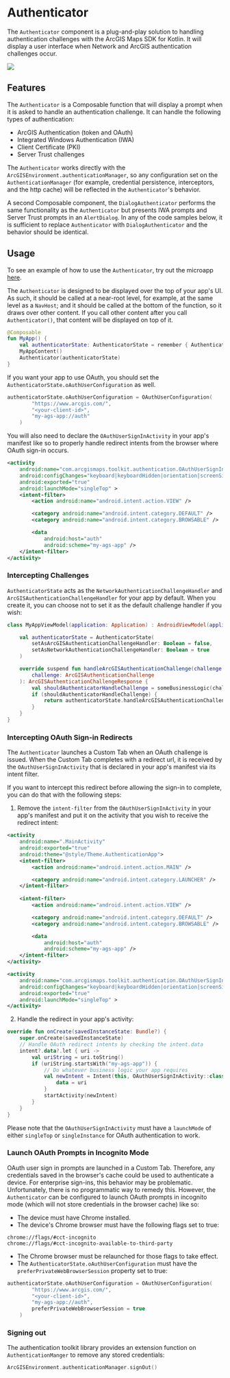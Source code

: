 # Authenticator

The `Authenticator` component is a plug-and-play solution to handling authentication challenges with the ArcGIS Maps SDK for Kotlin. It will display a user interface when Network and ArcGIS authentication challenges occur.

![](screenshot.png)

## Features

The `Authenticator` is a Composable function that will display a prompt when it is asked to handle an authentication challenge. It can handle the following types of authentication:

- ArcGIS Authentication (token and OAuth)
- Integrated Windows Authentication (IWA)
- Client Certificate (PKI)
- Server Trust challenges

The `Authenticator` works directly with the `ArcGISEnvironment.authenticationManager`, so any configuration set on the `AuthenticationManager` (for example, credential persistence, interceptors, and the http cache) will be reflected in the `Authenticator`'s behavior.

A second Composable component, the `DialogAuthenticator` performs the same functionality as the `Authenticator` but presents IWA prompts and Server Trust prompts in an `AlertDialog`. In any of the code samples below, it is sufficient to replace `Authenticator` with `DialogAuthenticator` and the behavior should be identical.

## Usage

To see an example of how to use the `Authenticator`, try out the microapp [here](../../microapps/AuthenticationApp/README.md).

The `Authenticator` is designed to be displayed over the top of your app's UI. As such, it should be called at a near-root level, for example, at the same level as a `NavHost`; and it should be called at the bottom of the function, so it draws over other content. If you call other content after you call `Authenticator()`, that content will be displayed on top of it.

```kotlin
@Composable
fun MyApp() {
	val authenticatorState: AuthenticatorState = remember { AuthenticatorState() }
	MyAppContent()
	Authenticator(authenticatorState)
}
```

If you want your app to use OAuth, you should set the `AuthenticatorState.oAuthUserConfiguration` as well.

```kotlin
authenticatorState.oAuthUserConfiguration = OAuthUserConfiguration(
        "https://www.arcgis.com/",
        "<your-client-id>",
        "my-ags-app://auth"
    )
```
You will also need to declare the `OAuthUserSignInActivity` in your app's manifest like so to properly handle redirect intents from the browser where OAuth sign-in occurs.
```xml
<activity
	android:name="com.arcgismaps.toolkit.authentication.OAuthUserSignInActivity"
	android:configChanges="keyboard|keyboardHidden|orientation|screenSize"
	android:exported="true"
	android:launchMode="singleTop" >
	<intent-filter>
		<action android:name="android.intent.action.VIEW" />

		<category android:name="android.intent.category.DEFAULT" />
		<category android:name="android.intent.category.BROWSABLE" />

		<data
			android:host="auth"
			android:scheme="my-ags-app" />
	</intent-filter>
</activity>
```

### Intercepting Challenges

`AuthenticatorState` acts as the `NetworkAuthenticationChallengeHandler` and `ArcGISAuthenticationChallengeHandler` for your app by default. When you create it, you can choose not to set it as the default challenge handler if you wish:

```kotlin
class MyAppViewModel(application: Application) : AndroidViewModel(application), ArcGISAuthenticationChallengeHandler {

	val authenticatorState = AuthenticatorState(
		setAsArcGISAuthenticationChallengeHandler: Boolean = false,
		setAsNetworkAuthenticationChallengeHandler: Boolean = true
	)

    override suspend fun handleArcGISAuthenticationChallenge(challenge: ArcGISAuthenticationChallenge): ArcGISAuthenticationChallengeResponse (
        challenge: ArcGISAuthenticationChallenge
    ): ArcGISAuthenticationChallengeResponse {
		val shouldAuthenticatorHandleChallenge = someBusinessLogic(challenge)
		if (shouldAuthenticatorHandleChallenge) {
			return authenticatorState.handleArcGISAuthenticationChallenge(challenge)
		}
	}
}
```

### Intercepting OAuth Sign-in Redirects

The `Authenticator` launches a Custom Tab when an OAuth challenge is issued. When the Custom Tab completes with a redirect url, it is received by the `OAuthUserSignInActivity` that is declared in your app's manifest via its intent filter.

If you want to intercept this redirect before allowing the sign-in to complete, you can do that with the following steps:

1. Remove the `intent-filter` from the `OAuthUserSignInActivity` in your app's manifest and put it on the activity that you wish to receive the redirect intent:

```xml
<activity
	android:name=".MainActivity"
	android:exported="true"
	android:theme="@style/Theme.AuthenticationApp">
	<intent-filter>
		<action android:name="android.intent.action.MAIN" />

		<category android:name="android.intent.category.LAUNCHER" />
	</intent-filter>
	
	<intent-filter>
		<action android:name="android.intent.action.VIEW" />

		<category android:name="android.intent.category.DEFAULT" />
		<category android:name="android.intent.category.BROWSABLE" />

		<data
			android:host="auth"
			android:scheme="my-ags-app" />
	</intent-filter>
</activity>

<activity
	android:name="com.arcgismaps.toolkit.authentication.OAuthUserSignInActivity"
	android:configChanges="keyboard|keyboardHidden|orientation|screenSize"
	android:exported="true"
	android:launchMode="singleTop" >
</activity>
```

2. Handle the redirect in your app's activity:

```kotlin
override fun onCreate(savedInstanceState: Bundle?) {
	super.onCreate(savedInstanceState)
	// Handle OAuth redirect intents by checking the intent.data
	intent?.data?.let { uri ->
		val uriString = uri.toString()
		if (uriString.startsWith("my-ags-app")) {
			// Do whatever business logic your app requires
			val newIntent = Intent(this, OAuthUserSignInActivity::class.java).apply {
				data = uri
			}
			startActivity(newIntent)
		}
	}
}
```

Please note that the `OAuthUserSignInActivity` must have a `launchMode` of either `singleTop` or `singleInstance` for OAuth authentication to work.

### Launch OAuth Prompts in Incognito Mode

OAuth user sign in prompts are launched in a Custom Tab. Therefore, any credentials saved in the browser's cache could be used to authenticate a device. For enterprise sign-ins, this behavior may be problematic. Unfortunately, there is no programmatic way to remedy this. However, the `Authenticator` can be configured to launch OAuth prompts in incognito mode (which will not store credentials in the browser cache) like so:

- The device must have Chrome installed.
- The device's Chrome browser must have the following flags set to true:

```
chrome://flags/#cct-incognito
chrome://flags/#cct-incognito-available-to-third-party
```

- The Chrome browser must be relaunched for those flags to take effect.
- The `AuthenticatorState.oAuthUserConfiguration` must have the `preferPrivateWebBrowserSession` property set to true:

```kotlin
authenticatorState.oAuthUserConfiguration = OAuthUserConfiguration(
        "https://www.arcgis.com/",
        "<your-client-id>",
        "my-ags-app://auth",
        preferPrivateWebBrowserSession = true
    )
```

### Signing out

The authentication toolkit library provides an extension function on `AuthenticationManger` to remove any stored credentials:

```kotlin
ArcGISEnvironment.authenticationManager.signOut()
```
